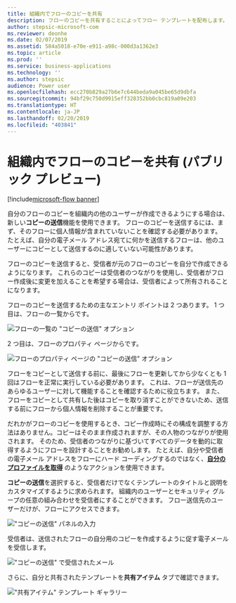 ```yaml
---
title: 組織内でフローのコピーを共有
description: フローのコピーを共有することによってフロー テンプレートを配布します。
author: stepsic-microsoft-com
ms.reviewer: deonhe
ms.date: 02/07/2019
ms.assetid: 584a5018-e70e-e911-a98c-000d3a1362e3
ms.topic: article
ms.prod: ''
ms.service: business-applications
ms.technology: ''
ms.author: stepsic
audience: Power user
ms.openlocfilehash: ecc270b829a27b6e7c644beda9a045be65d9dbfa
ms.sourcegitcommit: 94bf29c750d9915eff328352bb0cbc819a09e203
ms.translationtype: HT
ms.contentlocale: ja-JP
ms.lasthandoff: 02/20/2019
ms.locfileid: "403841"
---
```

# <a name="share-copies-of-flows-inside-organizations-public-preview"></a>組織内でフローのコピーを共有 (パブリック プレビュー)


[!include[microsoft-flow banner](../includes/microsoft-flow.md)]

自分のフローのコピーを組織内の他のユーザーが作成できるようにする場合は、新しい**コピーの送信**機能を使用できます。 フローのコピーを送信するには、まず、そのフローに個人情報が含まれていないことを確認する必要があります。 たとえば、自分の電子メール アドレス宛てに何かを送信するフローは、他のユーザーにコピーとして送信するのに適していない可能性があります。

フローのコピーを送信すると、受信者が元のフローのコピーを自分で作成できるようになります。 これらのコピーは受信者のつながりを使用し、受信者がフロー作成後に変更を加えることを希望する場合は、受信者によって所有されることになります。

フローのコピーを送信するための主なエントリ ポイントは 2 つあります。 1 つ目は、フローの一覧からです。

![フローの一覧の "コピーの送信" オプション](media/send_a_copy_from_flow_list.png)

2 つ目は、フローのプロパティ ページからです。

![フローのプロパティ ページの "コピーの送信" オプション](media/send_a_copy_from_flow_properties.png)

フローをコピーとして送信する前に、最後にフローを更新してから少なくとも 1 回はフローを正常に実行している必要があります。 これは、フローが送信先のあらゆるユーザーに対して機能することを確認するために役立ちます。 また、フローをコピーとして共有した後はコピーを取り消すことができないため、送信する前にフローから個人情報を削除することが重要です。

だれかがフローのコピーを使用するとき、コピー作成時にその構成を調整する方法はありません。コピーはそのまま作成されますが、その人物のつながりが使用されます。 そのため、受信者のつながりに基づいてすべてのデータを動的に取得するようにフローを設計することをお勧めします。 たとえば、自分や受信者の電子メール アドレスをフローにハード コーディングするのではなく、**[自分のプロファイルを取得](https://docs.microsoft.com/connectors/office365users/#get-my-profile--v2-)** のようなアクションを使用できます。

**コピーの送信**を選択すると、受信者だけでなくテンプレートのタイトルと説明をカスタマイズするように求められます。 組織内のユーザーとセキュリティ グループの任意の組み合わせを受信者にすることができます。 フロー送信先のユーザーだけが、フローにアクセスできます。

!["コピーの送信" パネルの入力](media/send_a_copy_panel.png)

受信者は、送信されたフローの自分用のコピーを作成するように促す電子メールを受信します。

!["コピーの送信" で受信されたメール](media/send_a_copy_email.png)

さらに、自分と共有されたテンプレートを**共有アイテム** タブで確認できます。

!["共有アイテム" テンプレート ギャラリー](media/send_a_copy_shared_with_me.png)